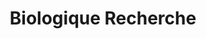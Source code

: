 ---
templateKey: category-page
title: Biologique Recherche
id: 3
description: ""
image: /img/blcrop4.jpg
slug: biologique-recherche
brandLogo: /img/logo_BR.png
brandUrl: " "
---